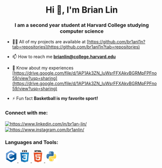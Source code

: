 <h1 align="center">Hi 👋, I'm Brian Lin</h1>
<h3 align="center">I am a second year student at Harvard College studying computer science</h3>

- 👨‍💻 All of my projects are available at [https://github.com/br1anl1n?tab=repositories](https://github.com/br1anl1n?tab=repositories)

- 📫 How to reach me **brianlin@college.harvard.edu**

- 📄 Know about my experiences [https://drive.google.com/file/d/1AP1Ak3ZN_luWsrFFXAkvBGRMpFPFno59/view?usp=sharing](https://drive.google.com/file/d/1AP1Ak3ZN_luWsrFFXAkvBGRMpFPFno59/view?usp=sharing)

- ⚡ Fun fact **Basketball is my favorite sport!**

<h3 align="left">Connect with me:</h3>
<p align="left">
<a href="https://linkedin.com/in/https://www.linkedin.com/in/br1an-lin/" target="blank"><img align="center" src="https://raw.githubusercontent.com/rahuldkjain/github-profile-readme-generator/master/src/images/icons/Social/linked-in-alt.svg" alt="https://www.linkedin.com/in/br1an-lin/" height="30" width="40" /></a>
<a href="https://instagram.com/https://www.instagram.com/br1anlin/" target="blank"><img align="center" src="https://raw.githubusercontent.com/rahuldkjain/github-profile-readme-generator/master/src/images/icons/Social/instagram.svg" alt="https://www.instagram.com/br1anlin/" height="30" width="40" /></a>
</p>

<h3 align="left">Languages and Tools:</h3>
<p align="left"> <a href="https://www.cprogramming.com/" target="_blank" rel="noreferrer"> <img src="https://raw.githubusercontent.com/devicons/devicon/master/icons/c/c-original.svg" alt="c" width="40" height="40"/> </a> <a href="https://www.w3schools.com/css/" target="_blank" rel="noreferrer"> <img src="https://raw.githubusercontent.com/devicons/devicon/master/icons/css3/css3-original-wordmark.svg" alt="css3" width="40" height="40"/> </a> <a href="https://www.w3.org/html/" target="_blank" rel="noreferrer"> <img src="https://raw.githubusercontent.com/devicons/devicon/master/icons/html5/html5-original-wordmark.svg" alt="html5" width="40" height="40"/> </a> <a href="https://www.python.org" target="_blank" rel="noreferrer"> <img src="https://raw.githubusercontent.com/devicons/devicon/master/icons/python/python-original.svg" alt="python" width="40" height="40"/> </a> </p>
